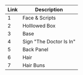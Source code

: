 | Link | Description |
| --- | --- |
| 1 | Face & Scripts |
| 2 | Holllowed Box |
| 3 | Base |
| 4 | Sign "The Doctor Is In" |
| 5 | Back Panel |
| 6 | Hair |
| 7 | Hair Buns |